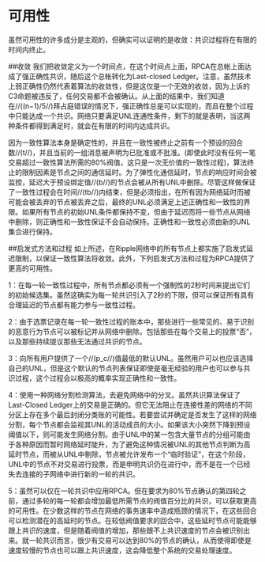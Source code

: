 <script type="text/javascript" src="http://cdn.mathjax.org/mathjax/latest/MathJax.js?config=default"></script>
# 可用性

虽然可用性的许多成分是主观的，但确实可以证明的是收敛：共识过程将在有限的时间内终止。

##收敛
我们把收敛定义为一个时间点，在这个时间点上面，RPCA在总帐上面达成了强正确性共识，随后这个总帐转化为Last-closed Ledger。注意，虽然技术上弱正确性仍然代表着算法的收敛性，但是这仅是一个无效的收敛，因为上诉的C3命题被违反了，任何交易都不会被确认。从上面的结果中，我们知道在//((n−1)/5//)拜占庭错误的情况下，强正确性总是可以实现的，而且在整个过程中只能达成一个共识。网络只要满足UNL连通性条件，剩下的就是表明，当这两种条件都得到满足时，就会在有限的时间内达成共识。

因为一致性算法本身是确定性的，并且在一致性被终止之前有一个预设的回合数//(t//)，并且当前的一组消息被声明为已批准或不批准。(即使此时没有任何一笔交易超过一致性算法所需的80%阀值，这只是一次无价值的一致性过程)，算法终止的限制因素是节点之间的通信延时。为了弹性化通信延时，节点的响应时间会被监控，延迟大于预设绑定值//(b//)的节点会被从所有UNL中删除。尽管这样做保证了一致性过程会在时间//(tb//)内结束，但是必须指出，在所有因为网络延时而被可能会被丢弃的节点被丢弃之后，最终的UNL必须满足上述正确性和一致性的界限。如果所有节点的初始UNL条件都保持不变，但由于延迟而将一些节点从网络中删除，则正确性和一致性保证不会自动保持。正确性和一致性必须由新的UNL集合进行保持。

##启发式方法和过程
如上所述，在Ripple网络中的所有节点上都实施了启发式延迟限制，以保证一致性算法将收敛。此外，下列启发式方法和过程为RPCA提供了更高的可用性。

1：在每一轮一致性过程中，所有节点都必须有一个强制性的2秒时间来提出它们的初始候选集。虽然这确实为每一轮共识引入了2秒的下限，但可以保证所有具有合理延迟的节点都有能力参与一致性过程。

2：由于选票记录在每一轮一致性过程的账本中，那些进行一些常见的、易于识别的恶意行为节点可以被标记并从网络中删除。包括那些在每个交易上的投票“否”，以及那些持续提议那些无法通过共识的节点。

3：向所有用户提供了一个//(p_c//)值最低的默认UNL。虽然用户可以也应该选择自己的UNL，但是这个默认的节点列表保证即使是毫无经验的用户也可以参与共识过程，这个过程会以极高的概率实现正确性和一致性。

4：使用一种网络分割检测算法，去避免网络中的分叉。虽然共识算法保证了Last-Closed Ledger上的交易是正确的。但它无法阻止在连接性差的网络的不同分区上存在多个最后封闭分类账的可能性。若要尝试并确定是否发生了这样的网络分割，每个节点都会监视其UNL的活动成员的大小。如果该大小突然下降到预设阈值以下，则可能发生网络分割。由于UNL中的某一包含大量节点的分组可能由于各种原因而暂时网络延时陡升，为了避免这种情况被UNL的其他节点判断为高延时节点，而被从UNL中剔除，节点被允许发布一个“临时验证”，在这个阶段，UNL中的节点不对交易进行投票，而是申明共识仍在进行中，而不是在一个已经失去连接的子网络中进行新的一轮的共识。

5：虽然可以仅在一轮共识中应用RPCA。但在要求为80%节点确认的第四轮之前，通过多轮的每一轮都会增加最低所需节点的阀值百分比的共识，可以获取更高的可用性。在少数这样的节点在网络的事务速率中造成瓶颈的情况下，在这些回合可以检测潜在的高延时的节点。在较低阀值要求的回合中，这些延时节点可能能够跟上共识的速度，但是随着阀值的增加，那些跟不上共识速度的节点会被识别出来。就一轮共识而言，很少有交易可以达到80%的节点的确认，从而使得即使是速度较慢的节点也可以跟上共识速度，这会降低整个系统的交易处理速度。